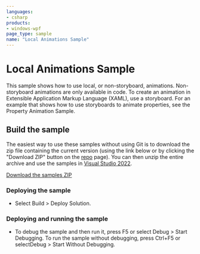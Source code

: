 ```yaml
---
languages:
- csharp
products:
- windows-wpf
page_type: sample
name: "Local Animations Sample"
---
```


# Local Animations Sample
This sample shows how to use local, or non-storyboard, animations. Non-storyboard animations are only available in code. To create an animation in Extensible Application Markup Language (XAML), use a storyboard. For an example that shows how to use storyboards to animate properties, see the Property Animation Sample.

## Build the sample
The easiest way to use these samples without using Git is to download the zip file containing the current version (using the link below or by clicking the "Download ZIP" button on the [repo](https://github.com/microsoft/WPF-Samples?tab=readme-ov-file) page). You can then unzip the entire archive and use the samples in [Visual Studio 2022](https://www.visualstudio.com/wpf-vs).

[Download the samples ZIP](../../archive/main.zip)

### Deploying the sample
- Select Build > Deploy Solution. 

### Deploying and running the sample
- To debug the sample and then run it, press F5 or select Debug >  Start Debugging. To run the sample without debugging, press Ctrl+F5 or selectDebug > Start Without Debugging. 


